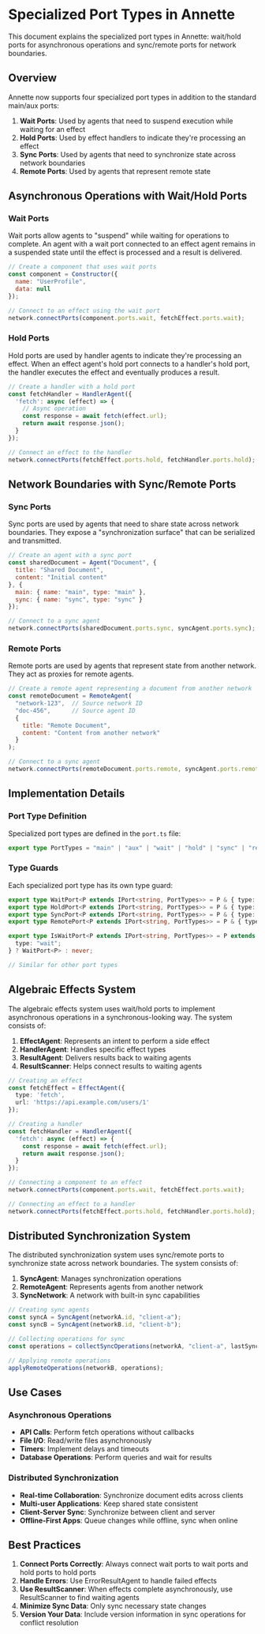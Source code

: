 # Specialized Port Types in Annette

This document explains the specialized port types in Annette: wait/hold ports for asynchronous operations and sync/remote ports for network boundaries.

## Overview

Annette now supports four specialized port types in addition to the standard main/aux ports:

1. **Wait Ports**: Used by agents that need to suspend execution while waiting for an effect
2. **Hold Ports**: Used by effect handlers to indicate they're processing an effect
3. **Sync Ports**: Used by agents that need to synchronize state across network boundaries
4. **Remote Ports**: Used by agents that represent remote state

## Asynchronous Operations with Wait/Hold Ports

### Wait Ports

Wait ports allow agents to "suspend" while waiting for operations to complete. An agent with a wait port connected to an effect agent remains in a suspended state until the effect is processed and a result is delivered.

```javascript
// Create a component that uses wait ports
const component = Constructor({
  name: "UserProfile",
  data: null
});

// Connect to an effect using the wait port
network.connectPorts(component.ports.wait, fetchEffect.ports.wait);
```

### Hold Ports

Hold ports are used by handler agents to indicate they're processing an effect. When an effect agent's hold port connects to a handler's hold port, the handler executes the effect and eventually produces a result.

```javascript
// Create a handler with a hold port
const fetchHandler = HandlerAgent({
  'fetch': async (effect) => {
    // Async operation
    const response = await fetch(effect.url);
    return await response.json();
  }
});

// Connect an effect to the handler
network.connectPorts(fetchEffect.ports.hold, fetchHandler.ports.hold);
```

## Network Boundaries with Sync/Remote Ports

### Sync Ports

Sync ports are used by agents that need to share state across network boundaries. They expose a "synchronization surface" that can be serialized and transmitted.

```javascript
// Create an agent with a sync port
const sharedDocument = Agent("Document", {
  title: "Shared Document",
  content: "Initial content"
}, {
  main: { name: "main", type: "main" },
  sync: { name: "sync", type: "sync" }
});

// Connect to a sync agent
network.connectPorts(sharedDocument.ports.sync, syncAgent.ports.sync);
```

### Remote Ports

Remote ports are used by agents that represent state from another network. They act as proxies for remote agents.

```javascript
// Create a remote agent representing a document from another network
const remoteDocument = RemoteAgent(
  "network-123",  // Source network ID
  "doc-456",      // Source agent ID
  {
    title: "Remote Document",
    content: "Content from another network"
  }
);

// Connect to a sync agent
network.connectPorts(remoteDocument.ports.remote, syncAgent.ports.remote);
```

## Implementation Details

### Port Type Definition

Specialized port types are defined in the `port.ts` file:

```typescript
export type PortTypes = "main" | "aux" | "wait" | "hold" | "sync" | "remote";
```

### Type Guards

Each specialized port type has its own type guard:

```typescript
export type WaitPort<P extends IPort<string, PortTypes>> = P & { type: "wait" };
export type HoldPort<P extends IPort<string, PortTypes>> = P & { type: "hold" };
export type SyncPort<P extends IPort<string, PortTypes>> = P & { type: "sync" };
export type RemotePort<P extends IPort<string, PortTypes>> = P & { type: "remote" };

export type IsWaitPort<P extends IPort<string, PortTypes>> = P extends {
  type: "wait";
} ? WaitPort<P> : never;

// Similar for other port types
```

## Algebraic Effects System

The algebraic effects system uses wait/hold ports to implement asynchronous operations in a synchronous-looking way. The system consists of:

1. **EffectAgent**: Represents an intent to perform a side effect
2. **HandlerAgent**: Handles specific effect types
3. **ResultAgent**: Delivers results back to waiting agents
4. **ResultScanner**: Helps connect results to waiting agents

```typescript
// Creating an effect
const fetchEffect = EffectAgent({
  type: 'fetch',
  url: 'https://api.example.com/users/1'
});

// Creating a handler
const fetchHandler = HandlerAgent({
  'fetch': async (effect) => {
    const response = await fetch(effect.url);
    return await response.json();
  }
});

// Connecting a component to an effect
network.connectPorts(component.ports.wait, fetchEffect.ports.wait);

// Connecting an effect to a handler
network.connectPorts(fetchEffect.ports.hold, fetchHandler.ports.hold);
```

## Distributed Synchronization System

The distributed synchronization system uses sync/remote ports to synchronize state across network boundaries. The system consists of:

1. **SyncAgent**: Manages synchronization operations
2. **RemoteAgent**: Represents agents from another network
3. **SyncNetwork**: A network with built-in sync capabilities

```typescript
// Creating sync agents
const syncA = SyncAgent(networkA.id, "client-a");
const syncB = SyncAgent(networkB.id, "client-b");

// Collecting operations for sync
const operations = collectSyncOperations(networkA, "client-a", lastSyncTimestamp);

// Applying remote operations
applyRemoteOperations(networkB, operations);
```

## Use Cases

### Asynchronous Operations

- **API Calls**: Perform fetch operations without callbacks
- **File I/O**: Read/write files asynchronously
- **Timers**: Implement delays and timeouts
- **Database Operations**: Perform queries and wait for results

### Distributed Synchronization

- **Real-time Collaboration**: Synchronize document edits across clients
- **Multi-user Applications**: Keep shared state consistent
- **Client-Server Sync**: Synchronize between client and server
- **Offline-First Apps**: Queue changes while offline, sync when online

## Best Practices

1. **Connect Ports Correctly**: Always connect wait ports to wait ports and hold ports to hold ports
2. **Handle Errors**: Use ErrorResultAgent to handle failed effects
3. **Use ResultScanner**: When effects complete asynchronously, use ResultScanner to find waiting agents
4. **Minimize Sync Data**: Only sync necessary state changes
5. **Version Your Data**: Include version information in sync operations for conflict resolution